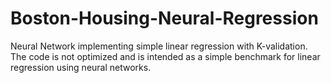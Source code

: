 # Boston-Housing-Neural-Regression
Neural Network implementing simple linear regression with K-validation. The code is not optimized and is intended as a simple benchmark for linear regression using neural networks. 
